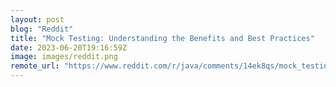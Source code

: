 ```yaml
---
layout: post
blog: "Reddit"
title: "Mock Testing: Understanding the Benefits and Best Practices"
date: 2023-06-20T19:16:59Z
image: images/reddit.png
remote_url: "https://www.reddit.com/r/java/comments/14ek8qs/mock_testing_understanding_the_benefits_and_best/"
---
```

